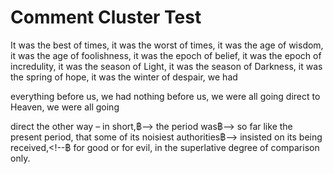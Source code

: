 # Comment Cluster Test

<!-- Char count with comments: 980 -->
<!-- Char count without comments: 669 -->

It was the<!--฿ Comment 1 ฿--> best of times,<!--฿ Comment 2 ฿--> it was the worst of times, it was the age of wisdom, it was the age of
foolishness,<!--฿ Comment 3 ฿--> it<!--฿ Comment 4 ฿--><!--฿ Comment 5 ฿--> was the epoch of belief, it was the epoch of incredulity, it was the season of Light,<!--฿ Comment 6 ฿-->
it was<!--฿ Comment 7 ฿--> the season<!--฿ Comment 8 ฿--> of Darkness, it <!--฿ Comment 9 ฿-->was<!--฿ Comment 10 ฿--> the spring of hope, it was the winter of despair, we had

<!--฿ Comment 11 ฿-->everything before us, we had nothing<!--฿ Comment 12 ฿--> before us, we were all going direct to Heaven, we were all going
direct the other way – in short,฿--> the period was฿--> so far like the present period, that some of its
noisiest authorities฿--> insisted on its being received,<!--฿ for good or for evil, in the superlative degree
of comparison only.
